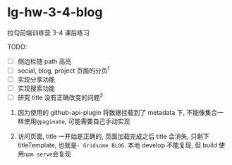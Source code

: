 # lg-hw-3-4-blog

拉勾前端训练营 3-4 课后练习

TODO:

- [ ] 侧边栏随 path 高亮
- [ ] social, blog, project 页面的分页<sup>1</sup>
- [ ] 实现分享功能
- [ ] 实现搜索功能
- [ ] 研究 title 没有正确改变的问题<sup>2</sup>

1. 因为使用的 github-api-plugin 将数据挂载到了 metadata 下, 不能像集合一样使用`@paginate`, 可能需要自己手动实现

2. 访问页面, title 一开始是正确的, 页面加载完成之后 title 会消失, 只剩下 titleTemplate, 也就是`- Gridsome BLOG`. 本地 develop 不能复现, 但 build 使用`npm serve`会复现
